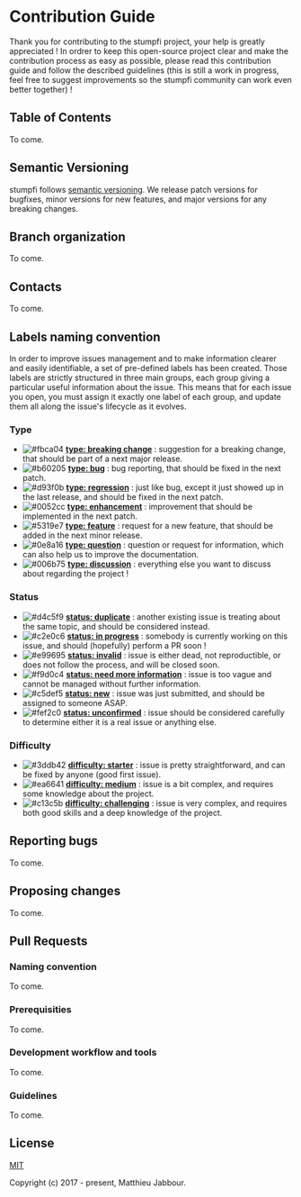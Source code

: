 # Contribution Guide

Thank you for contributing to the stumpfi project, your help is greatly appreciated !
In ordrer to keep this open-source project clear and make the contribution process as easy as possible, please read this contribution guide and follow the described guidelines (this is still a work in progress, feel free to suggest improvements so the stumpfi community can work even better together) !


## Table of Contents

To come.


## Semantic Versioning

stumpfi follows [semantic versioning](https://semver.org/). We release patch versions for bugfixes, minor versions for new features, and major versions for any breaking changes.


## Branch organization

To come.


## Contacts

To come.


## Labels naming convention

In order to improve issues management and to make information clearer and easily identifiable, a set of pre-defined labels has been created. Those labels are strictly structured in three main groups, each group giving a particular useful information about the issue. This means that for each issue you open, you must assign it exactly one label of each group, and update them all along the issue's lifecycle as it evolves.

### Type
 - ![#fbca04](https://placehold.it/15/fbca04/000000?text=+) **[type: breaking change](https://github.com/matthieujabbour/stumpfi/labels/type%3A%20breaking%20change)** : suggestion for a breaking change, that should be part of a next major release.
 - ![#b60205](https://placehold.it/15/b60205/000000?text=+) **[type: bug](https://github.com/matthieujabbour/stumpfi/labels/type%3A%20bug)** : bug reporting, that should be fixed in the next patch.
  - ![#d93f0b](https://placehold.it/15/d93f0b/000000?text=+) **[type: regression](https://github.com/matthieujabbour/stumpfi/labels/type%3A%20regression)** : just like bug, except it just showed up in the last release, and should be fixed in the next patch.
 - ![#0052cc](https://placehold.it/15/0052cc/000000?text=+) **[type: enhancement](https://github.com/matthieujabbour/stumpfi/labels/type%3A%20enhancement)** : improvement that should be implemented in the next patch.
 - ![#5319e7](https://placehold.it/15/5319e7/000000?text=+) **[type: feature](https://github.com/matthieujabbour/stumpfi/labels/type%3A%20feature)** : request for a new feature, that should be added in the next minor release.
 - ![#0e8a16](https://placehold.it/15/0e8a16/000000?text=+) **[type: question](https://github.com/matthieujabbour/stumpfi/labels/type%3A%20question)** : question or request for information, which can also help us to improve the documentation.
  - ![#006b75](https://placehold.it/15/006b75/000000?text=+) **[type: discussion](https://github.com/matthieujabbour/stumpfi/labels/type%3A%20discussion)** : everything else you want to discuss about regarding the project !

### Status
 - ![#d4c5f9](https://placehold.it/15/d4c5f9/000000?text=+) **[status: duplicate](https://github.com/matthieujabbour/stumpfi/labels/status%3A%20duplicate)** : another existing issue is treating about the same topic, and should be considered instead. 
 - ![#c2e0c6](https://placehold.it/15/c2e0c6/000000?text=+) **[status: in progress](https://github.com/matthieujabbour/stumpfi/labels/status%3A%20in%20progress)** : somebody is currently working on this issue, and should (hopefully) perform a PR soon !
 - ![#e99695](https://placehold.it/15/e99695/000000?text=+) **[status: invalid](https://github.com/matthieujabbour/stumpfi/labels/status%3A%20invalid)** : issue is either dead, not reproductible, or does not follow the process, and will be closed soon.
 - ![#f9d0c4](https://placehold.it/15/f9d0c4/000000?text=+) **[status: need more information](https://github.com/matthieujabbour/stumpfi/labels/status%3A%20need%20more%20information)** : issue is too vague and cannot be managed without further information.
 - ![#c5def5](https://placehold.it/15/c5def5/000000?text=+) **[status: new](https://github.com/matthieujabbour/stumpfi/labels/status%3A%20new)** : issue was just submitted, and should be assigned to someone ASAP.
 - ![#fef2c0](https://placehold.it/15/fef2c0/000000?text=+) **[status: unconfirmed](https://github.com/matthieujabbour/stumpfi/labels/status%3A%20unconfirmed)** : issue should be considered carefully to determine either it is a real issue or anything else.

### Difficulty
 - ![#3ddb42](https://placehold.it/15/3ddb42/000000?text=+) **[difficulty: starter](https://github.com/matthieujabbour/stumpfi/labels/difficulty%3A%starter)** : issue is pretty straightforward, and can be fixed by anyone (good first issue).
 - ![#ea6641](https://placehold.it/15/ea6641/000000?text=+) **[difficulty: medium](https://github.com/matthieujabbour/stumpfi/labels/difficulty%3A%medium)** : issue is a bit complex, and requires some knowledge about the project.
 - ![#c13c5b](https://placehold.it/15/c13c5b/000000?text=+) **[difficulty: challenging](https://github.com/matthieujabbour/stumpfi/labels/difficulty%3A%20challenging)** : issue is very complex, and requires both good skills and a deep knowledge of the project.


## Reporting bugs

To come.


## Proposing changes

To come.


## Pull Requests

### Naming convention

To come.

### Prerequisities

To come.

### Development workflow and tools

To come.

### Guidelines

To come.


## License

[MIT](http://opensource.org/licenses/MIT)

Copyright (c) 2017 - present, Matthieu Jabbour.


